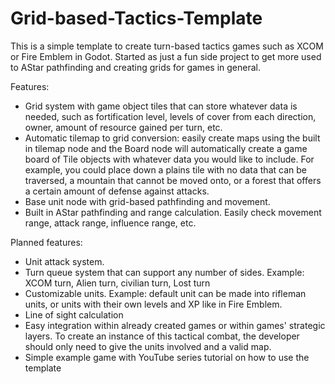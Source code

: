 # Grid-based-Tactics-Template

This is a simple template to create turn-based tactics games such as XCOM or Fire Emblem in Godot. Started as just
a fun side project to get more used to AStar pathfinding and creating grids for games in general.

Features:
- Grid system with game object tiles that can store whatever data is needed, such as fortification level, levels of cover from each
  direction, owner, amount of resource gained per turn, etc.
- Automatic tilemap to grid conversion: easily create maps using the built in tilemap node and the Board node will
  automatically create a game board of Tile objects with whatever data you would like to include. For example, you
  could place down a plains tile with no data that can be traversed, a mountain that cannot be moved onto, or a
  forest that offers a certain amount of defense against attacks.
- Base unit node with grid-based pathfinding and movement.
- Built in AStar pathfinding and range calculation. Easily check movement range, attack range, influence range, etc.

Planned features:
- Unit attack system.
- Turn queue system that can support any number of sides. Example: XCOM turn, Alien turn, civilian turn, Lost turn
- Customizable units. Example: default unit  can be made into rifleman units, or units with their own levels and XP like in Fire Emblem.
- Line of sight calculation
- Easy integration within already created games or within games' strategic layers. To create an instance of this tactical combat, the
  developer should only need to give the units involved and a valid map.
- Simple example game with YouTube series tutorial on how to use the template

